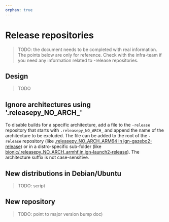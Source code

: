 ```yaml
---
orphan: true
---
```

# Release repositories

> TODO: the document needs to be completed with real information. The points
> below are only for reference. Check with the infra-team if you need
> any information related to -release repositories.

## Design

> TODO

## Ignore architectures using '.releasepy_NO_ARCH_'
To disable builds for a specific architecture, add a file to the `-release`
repository that starts with `.releasepy_NO_ARCH_` and append the name of
the architecture to be excluded. The file can be added to the root of the
`-release` repository (like [.releasepy_NO_ARCH_ARM64 in ign-gazebo2-release](https://github.com/gazebo-release/ign-gazebo2-release/blob/master/.releasepy_NO_ARCH_ARM64))
or in a distro-specific sub-folder (like [bionic/.releasepy_NO_ARCH_armhf in ign-launch2-release](https://github.com/gazebo-release/ign-launch2-release/blob/master/bionic/.releasepy_NO_ARCH_armhf)).
The architecture suffix is not case-sensitive.

## New distributions in Debian/Ubuntu

> TODO: script

## New repository

> TODO: point to major version bump doc)
